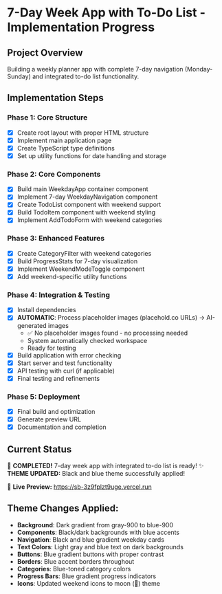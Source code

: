 # 7-Day Week App with To-Do List - Implementation Progress

## Project Overview
Building a weekly planner app with complete 7-day navigation (Monday-Sunday) and integrated to-do list functionality.

## Implementation Steps

### Phase 1: Core Structure
- [x] Create root layout with proper HTML structure
- [x] Implement main application page
- [x] Create TypeScript type definitions
- [x] Set up utility functions for date handling and storage

### Phase 2: Core Components
- [x] Build main WeekdayApp container component
- [x] Implement 7-day WeekdayNavigation component
- [x] Create TodoList component with weekend support
- [x] Build TodoItem component with weekend styling
- [x] Implement AddTodoForm with weekend categories

### Phase 3: Enhanced Features
- [x] Create CategoryFilter with weekend categories
- [x] Build ProgressStats for 7-day visualization
- [x] Implement WeekendModeToggle component
- [x] Add weekend-specific utility functions

### Phase 4: Integration & Testing
- [x] Install dependencies
- [x] **AUTOMATIC**: Process placeholder images (placehold.co URLs) → AI-generated images
  - ✅ No placeholder images found - no processing needed
  - System automatically checked workspace
  - Ready for testing
- [x] Build application with error checking
- [x] Start server and test functionality
- [x] API testing with curl (if applicable)
- [x] Final testing and refinements

### Phase 5: Deployment
- [x] Final build and optimization
- [x] Generate preview URL
- [x] Documentation and completion

## Current Status
🎉 **COMPLETED!** 7-day week app with integrated to-do list is ready!
✨ **THEME UPDATED:** Black and blue theme successfully applied!

📱 **Live Preview:** https://sb-3z9fplzt9uge.vercel.run

## Theme Changes Applied:
- **Background**: Dark gradient from gray-900 to blue-900
- **Components**: Black/dark backgrounds with blue accents
- **Navigation**: Black and blue gradient weekday cards
- **Text Colors**: Light gray and blue text on dark backgrounds
- **Buttons**: Blue gradient buttons with proper contrast
- **Borders**: Blue accent borders throughout
- **Categories**: Blue-toned category colors
- **Progress Bars**: Blue gradient progress indicators
- **Icons**: Updated weekend icons to moon (🌙) theme